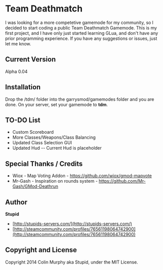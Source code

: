 # Team Deathmatch

I was looking for a more competetive gamemode for my community, so I decided to start coding a public Team Deathmatch Gamemode. This is my first project, and I have only just started learning GLua, and don't have any prior programming experience. If you have any suggestions or issues, just let me know.

## Current Version

Alpha 0.04

## Installation

Drop the /tdm/ folder into the garrysmod/gamemodes folder and you are done. On your server, set your gamemode to **tdm**.

## TO-DO List

* Custom Scoreboard 
* More Classes/Weapons/Class Balancing
* Updated Class Selection GUI
* Updated Hud -- Current Hud is placeholder

## Special Thanks / Credits

* Wiox - Map Voting Addon - https://github.com/wiox/gmod-mapvote
* Mr-Gash - Inspiration on rounds system - https://github.com/Mr-Gash/GMod-Deathrun

## Author

**Stupid**
* [http://stupids-servers.com/](http://stupids-servers.com/)
* [http://steamcommunity.com/profiles/76561198064742900](http://steamcommunity.com/profiles/76561198064742900)

## Copyright and License

Copyright 2014 Colin Murphy aka Stupid, under the MIT License. 